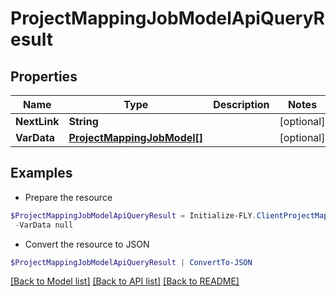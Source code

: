 # ProjectMappingJobModelApiQueryResult
## Properties

Name | Type | Description | Notes
------------ | ------------- | ------------- | -------------
**NextLink** | **String** |  | [optional] 
**VarData** | [**ProjectMappingJobModel[]**](ProjectMappingJobModel.md) |  | [optional] 

## Examples

- Prepare the resource
```powershell
$ProjectMappingJobModelApiQueryResult = Initialize-FLY.ClientProjectMappingJobModelApiQueryResult  -NextLink null `
 -VarData null
```

- Convert the resource to JSON
```powershell
$ProjectMappingJobModelApiQueryResult | ConvertTo-JSON
```

[[Back to Model list]](../README.md#documentation-for-models) [[Back to API list]](../README.md#documentation-for-api-endpoints) [[Back to README]](../README.md)

